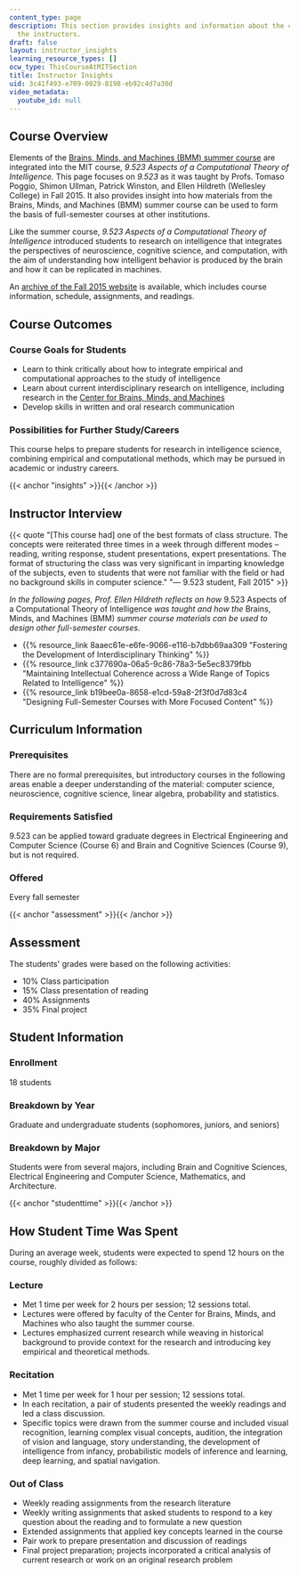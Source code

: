 ```yaml
---
content_type: page
description: This section provides insights and information about the course from
  the instructors.
draft: false
layout: instructor_insights
learning_resource_types: []
ocw_type: ThisCourseAtMITSection
title: Instructor Insights
uid: 3c41f493-e709-0029-8198-eb92c4d7a30d
video_metadata:
  youtube_id: null
---
```

## Course Overview

Elements of the [Brains, Minds, and Machines (BMM) summer course](http://cbmm.mit.edu/summer-school) are integrated into the MIT course, *9.523 Aspects of a Computational Theory of Intelligence.* This page focuses on *9.523* as it was taught by Profs. Tomaso Poggio, Shimon Ullman, Patrick Winston, and Ellen Hildreth (Wellesley College) in Fall 2015. It also provides insight into how materials from the Brains, Minds, and Machines (BMM) summer course can be used to form the basis of full-semester courses at other institutions.

Like the summer course, *9.523* *Aspects of a Computational Theory of Intelligence* introduced students to research on intelligence that integrates the perspectives of neuroscience, cognitive science, and computation, with the aim of understanding how intelligent behavior is produced by the brain and how it can be replicated in machines.

An [archive of the Fall 2015 website](http://cs.wellesley.edu/~vision/) is available, which includes course information, schedule, assignments, and readings. 

## Course Outcomes

### Course Goals for Students

- Learn to think critically about how to integrate empirical and computational approaches to the study of intelligence
- Learn about current interdisciplinary research on intelligence, including research in the [Center for Brains, Minds, and Machines](http://cbmm.mit.edu)
- Develop skills in written and oral research communication 

### Possibilities for Further Study/Careers

This course helps to prepare students for research in intelligence science, combining empirical and computational methods, which may be pursued in academic or industry careers.

{{< anchor "insights" >}}{{< /anchor >}}

## Instructor Interview

{{< quote "[This course had] one of the best formats of class structure. The concepts were reiterated three times in a week through different modes – reading, writing response, student presentations, expert presentations. The format of structuring the class was very significant in imparting knowledge of the subjects, even to students that were not familiar with the field or had no background skills in computer science." "— 9.523 student, Fall 2015" >}}

*In the following pages, Prof. Ellen Hildreth reflects on how* 9.523 Aspects of a Computational Theory of Intelligence *was taught and how the* Brains, Minds, and Machines (BMM) *summer course materials can be used to design other full-semester courses.*

- {{% resource_link 8aaec61e-e6fe-9066-e116-b7dbb69aa309 "Fostering the Development of Interdisciplinary Thinking" %}}
- {{% resource_link c377690a-06a5-9c86-78a3-5e5ec8379fbb "Maintaining Intellectual Coherence across a Wide Range of Topics Related to Intelligence" %}}
- {{% resource_link b19bee0a-8658-e1cd-59a8-2f3f0d7d83c4 "Designing Full-Semester Courses with More Focused Content" %}}

## Curriculum Information

### Prerequisites

There are no formal prerequisites, but introductory courses in the following areas enable a deeper understanding of the material: computer science, neuroscience, cognitive science, linear algebra, probability and statistics.

### Requirements Satisfied

9.523 can be applied toward graduate degrees in Electrical Engineering and Computer Science (Course 6) and Brain and Cognitive Sciences (Course 9), but is not required.

### Offered

Every fall semester

{{< anchor "assessment" >}}{{< /anchor >}}

## Assessment

The students' grades were based on the following activities:

- 10% Class participation
- 15% Class presentation of reading
- 40% Assignments
- 35% Final project

## Student Information

### Enrollment

18 students

### Breakdown by Year

Graduate and undergraduate students (sophomores, juniors, and seniors)

### Breakdown by Major

Students were from several majors, including Brain and Cognitive Sciences, Electrical Engineering and Computer Science, Mathematics, and Architecture.

{{< anchor "studenttime" >}}{{< /anchor >}}

## How Student Time Was Spent

During an average week, students were expected to spend 12 hours on the course, roughly divided as follows:

### Lecture

- Met 1 time per week for 2 hours per session; 12 sessions total.
- Lectures were offered by faculty of the Center for Brains, Minds, and Machines who also taught the summer course.
- Lectures emphasized current research while weaving in historical background to provide context for the research and introducing key empirical and theoretical methods.

### Recitation

- Met 1 time per week for 1 hour per session; 12 sessions total.
- In each recitation, a pair of students presented the weekly readings and led a class discussion.
- Specific topics were drawn from the summer course and included visual recognition, learning complex visual concepts, audition, the integration of vision and language, story understanding, the development of intelligence from infancy, probabilistic models of inference and learning, deep learning, and spatial navigation.

### Out of Class

- Weekly reading assignments from the research literature
- Weekly writing assignments that asked students to respond to a key question about the reading and to formulate a new question
- Extended assignments that applied key concepts learned in the course
- Pair work to prepare presentation and discussion of readings
- Final project preparation; projects incorporated a critical analysis of current research or work on an original research problem